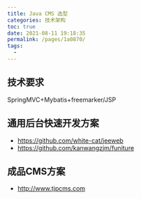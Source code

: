 ```yaml
---
title: Java CMS 选型
categories: 技术架构
toc: true
date: 2021-08-11 19:18:35
permalink: /pages/1a0870/
tags: 
  - 
---
```


## 技术要求

SpringMVC+Mybatis+freemarker/JSP

## 通用后台快速开发方案

- https://github.com/white-cat/jeeweb
- https://github.com/kanwangzjm/funiture

## 成品CMS方案

- http://www.tjpcms.com

